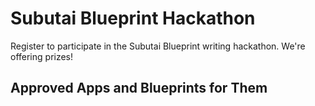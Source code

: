 # Subutai Blueprint Hackathon
Register to participate in the Subutai Blueprint writing hackathon. We're offering prizes!

## Approved Apps and Blueprints for Them

